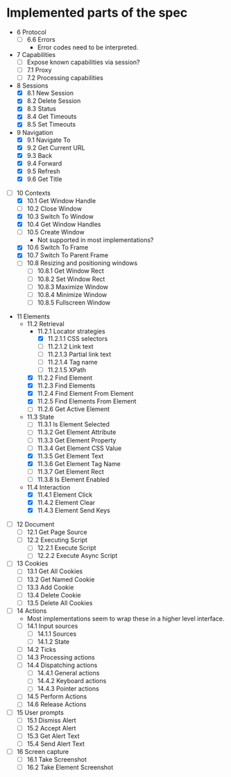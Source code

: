 # Implemented parts of the spec

* 6 Protocol
  * [ ] 6.6 Errors
    - Error codes need to be interpreted.
* 7 Capabilities
  * [ ] Expose known capabilities via session?
  * [ ] 7.1 Proxy
  * [ ] 7.2 Processing capabilities
* 8 Sessions
  * [x] 8.1 New Session
  * [x] 8.2 Delete Session
  * [x] 8.3 Status
  * [x] 8.4 Get Timeouts
  * [x] 8.5 Set Timeouts
* 9 Navigation
  * [x] 9.1 Navigate To
  * [x] 9.2 Get Current URL
  * [x] 9.3 Back
  * [x] 9.4 Forward
  * [x] 9.5 Refresh
  * [x] 9.6 Get Title
* [ ] 10 Contexts
  * [x] 10.1 Get Window Handle
  * [ ] 10.2 Close Window
  * [x] 10.3 Switch To Window
  * [x] 10.4 Get Window Handles
  * [ ] 10.5 Create Window
    * Not supported in most implementations?
  * [x] 10.6 Switch To Frame
  * [x] 10.7 Switch To Parent Frame
  * [ ] 10.8 Resizing and positioning windows
    * [ ] 10.8.1 Get Window Rect
    * [ ] 10.8.2 Set Window Rect
    * [ ] 10.8.3 Maximize Window
    * [ ] 10.8.4 Minimize Window
    * [ ] 10.8.5 Fullscreen Window
* 11 Elements
  * 11.2 Retrieval
    * 11.2.1 Locator strategies
      * [x] 11.2.1.1 CSS selectors
      * [ ] 11.2.1.2 Link text
      * [ ] 11.2.1.3 Partial link text
      * [ ] 11.2.1.4 Tag name
      * [ ] 11.2.1.5 XPath
    * [x] 11.2.2 Find Element
    * [x] 11.2.3 Find Elements
    * [x] 11.2.4 Find Element From Element
    * [x] 11.2.5 Find Elements From Element
    * [ ] 11.2.6 Get Active Element
  * 11.3 State
    * [ ] 11.3.1 Is Element Selected
    * [ ] 11.3.2 Get Element Attribute
    * [ ] 11.3.3 Get Element Property
    * [ ] 11.3.4 Get Element CSS Value
    * [x] 11.3.5 Get Element Text
    * [x] 11.3.6 Get Element Tag Name
    * [ ] 11.3.7 Get Element Rect
    * [ ] 11.3.8 Is Element Enabled
  * 11.4 Interaction
    * [x] 11.4.1 Element Click
    * [x] 11.4.2 Element Clear
    * [x] 11.4.3 Element Send Keys
* [ ] 12 Document
  * [ ] 12.1 Get Page Source
  * [ ] 12.2 Executing Script
    * [ ] 12.2.1 Execute Script
    * [ ] 12.2.2 Execute Async Script
* [ ] 13 Cookies
  * [ ] 13.1 Get All Cookies
  * [ ] 13.2 Get Named Cookie
  * [ ] 13.3 Add Cookie
  * [ ] 13.4 Delete Cookie
  * [ ] 13.5 Delete All Cookies
* [ ] 14 Actions
  * Most implementations seem to wrap these in a higher level interface.
  * [ ] 14.1 Input sources
    * [ ] 14.1.1 Sources
    * [ ] 14.1.2 State
  * [ ] 14.2 Ticks
  * [ ] 14.3 Processing actions
  * [ ] 14.4 Dispatching actions
    * [ ] 14.4.1 General actions
    * [ ] 14.4.2 Keyboard actions
    * [ ] 14.4.3 Pointer actions
  * [ ] 14.5 Perform Actions
  * [ ] 14.6 Release Actions
* [ ] 15 User prompts
  * [ ] 15.1 Dismiss Alert
  * [ ] 15.2 Accept Alert
  * [ ] 15.3 Get Alert Text
  * [ ] 15.4 Send Alert Text
* [ ] 16 Screen capture
  * [ ] 16.1 Take Screenshot
  * [ ] 16.2 Take Element Screenshot
